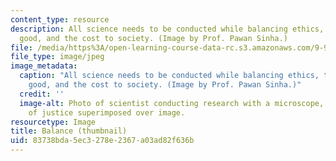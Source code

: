 ```yaml
---
content_type: resource
description: All science needs to be conducted while balancing ethics, the greater
  good, and the cost to society. (Image by Prof. Pawan Sinha.)
file: /media/https%3A/open-learning-course-data-rc.s3.amazonaws.com/9-911-reasonable-conduct-in-science-january-iap-2002/83738bda5ec3278e2367a03ad82f636b_9-911iap02-th.jpg
file_type: image/jpeg
image_metadata:
  caption: "All science needs to be conducted while balancing ethics, the greater\_\
    good, and the cost to society. (Image by Prof. Pawan Sinha.)"
  credit: ''
  image-alt: Photo of scientist conducting research with a microscope, with scales
    of justice superimposed over image.
resourcetype: Image
title: Balance (thumbnail)
uid: 83738bda-5ec3-278e-2367-a03ad82f636b
---
```

